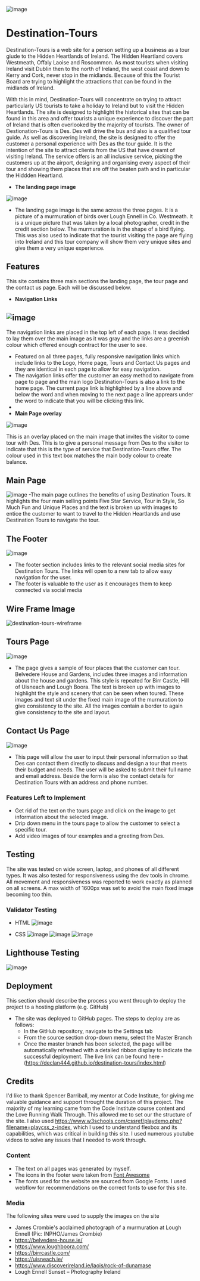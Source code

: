 ![image](https://github.com/Declan444/destination-tours/assets/119152450/82ba4353-4aed-480a-a8a4-5cd0d5964f9f)


# Destination-Tours

Destination-Tours is a web site for a person setting up a business as a tour giude to the Hidden Heartlands of Ireland. The Hidden Heartland covers Westmeath, Offaly Laoise and Roscommon. As most tourists when visiting Ireland visit Dublin then to the north of Ireland, the west coast and down to Kerry and Cork, never stop in the midlands. Because of this the Tourist Board are trying to highlight the attractions that can be found in the midlands of Ireland.

With this in mind, Destination-Tours will concentrate on trying to attract particularly US tourists to take a holiday to Ireland but to visit the Hidden Heartlands. The site is designed to highlight the historical sites that can be found in this area and offer tourists a unique experience to discover the part of Ireland that is often overlooked by the majority of tourists. The owner of Destionation-Tours is Des. Des will drive the bus and also is a qualified tour guide. As well as discovering Ireland, the site is designed to offer the customer a personal experience with Des as the tour guide.
It is the intention of the site to attract clients from the US that have dreamt of visiting Ireland. The service offers is an all inclusive service, picking the customers up at the airport, designing and organising every aspect of their tour and showing them places that are off the beaten path and in particular the Hiddden Heartland.

- __The landing page image__

 ![image](https://github.com/Declan444/destination-tours/assets/119152450/365e2090-289e-46b5-a4bb-5fd6b1a1361f)
 - The landing page image is the same across the three pages. It is a picture of a murmuration of birds over Lough Ennell in Co. Westmeath. It is a unique picture that was taken by a local photographer, credit in the credit section below. The murmuration is in the shape of a bird flying. This was also used to indicate that the tourist visiting the page are flying into Ireland and this tour company will show them very unique sites and give them a very unique experience.

## Features 

This site contains three main sections the landing page, the tour page and the contact us page. Each will be discussed below. 

- __Navigation Links__

 ![image](https://github.com/Declan444/destination-tours/assets/119152450/0b4c0a14-0ca6-4421-a8f8-3e1f9506adca)
- 
  The navigation links are placed in the top left of each page. It was decided to lay them over the main image as it was gray and the links are a greenish colour which offered enough contract for the user to see. 
  - Featured on all three pages, fully responsive navigation links which include links to the Logo, Home page, Tours and Contact Us pages and they are identical in each page to allow for easy navigation.
  - The navigation links offer the customer an easy method to navigate from page to page and the main logo Destination-Tours is also a link to the home page. The current page link is highlighted by a line above and below the word and when moving to the next page a line apprears under the word to indicate that you will be clicking this link.
  - 
- __Main Page overlay__
  
![image](https://github.com/Declan444/destination-tours/assets/119152450/b0eb377f-6e38-4eb2-8b4a-ea1d8354fd8d)

 This is an overlay placed on the main image that invites the visitor to come tour with Des. This is to give a personal message from Des to the visitor to indicate that this is the type of service that Destination-Tours offer. The colour used in this text box matches the main body colour to create balance.

 ## Main Page
![image](https://github.com/Declan444/destination-tours/assets/119152450/f13b1904-5d2a-487c-b2d2-11f9256a3142)
-The main page outlines the benefits of using Destination Tours. It highlights the four main selling points Five Star Service, Tour in Style, So Much Fun and Unique Places and the text is broken up with images to entice the customer to want to travel to the Hidden Heartlands and use Destination Tours to navigate the tour.

   ## The Footer

 ![image](https://github.com/Declan444/destination-tours/assets/119152450/3e8ec53f-af0e-4397-ba53-461f4b97ecfe)
  - The footer section includes links to the relevant social media sites for Destination Tours. The links will open to a new tab to allow easy navigation for the user. 
  - The footer is valuable to the user as it encourages them to keep connected via social media

   ## Wire Frame Image
 
![destination-tours-wireframe](https://github.com/Declan444/destination-tours/assets/119152450/1d33570f-ca66-435c-902f-f704e14d4c56)

  ## Tours Page
![image](https://github.com/Declan444/destination-tours/assets/119152450/c16d9a9f-c003-4208-b1c5-db8fa8c1a844)

  
  - The page gives a sample of four places that the customer can tour. Belvedere House and Gardens, includes three images and information about the house and gardens. This style is repeated for Birr Castle, Hill of Uisneach and Lough Boora. The text is broken up with images to highlight the style and scenery that can be seen when toured. These images and text sit under the fixed main image of the murnuration to give consistency to the site. All the images contain a border to again give consistency to the site and layout. 

## Contact Us Page

![image](https://github.com/Declan444/destination-tours/assets/119152450/0f68278e-c177-4097-8150-8f8c6c2c1cb5)

  - This page will allow the user to input their personal information so that Des can contact them directly to discuss and design a tour that meets their budget and needs. The user will be asked to submit their full name and email address. Beside the form is also the contact details for Destination Tours with an address and phone number.

### Features Left to Implement
- Get rid of the text on the tours page and click on the image to get information about the selected image.
- Drip down menu in the tours page to allow the customer to select a specific tour.
- Add video images of tour examples and a greeting from Des.

## Testing 
The site was tested on wide screen, laptop, and phones of all different types. It was also tested for responsiveness using the dev tools in chrome. All movement and responsiveness was reported to work exactly as planned on all screens. A max width of 1600px was set to avoid the main fixed image becoming too thin.

### Validator Testing 
- HTML
  ![image](https://github.com/Declan444/destination-tours/assets/119152450/3c412bf4-6642-43f4-9c58-b3a7af8b5425)

- CSS
 ![image](https://github.com/Declan444/destination-tours/assets/119152450/05f87ee8-2778-4245-8a45-bf96e61c2cbe)
![image](https://github.com/Declan444/destination-tours/assets/119152450/699e15d7-148e-4658-831a-b39482cf4434)
![image](https://github.com/Declan444/destination-tours/assets/119152450/5cb0518d-fb4c-4eed-9a35-338313648106)



## Lighthouse Testing

![image](https://github.com/Declan444/destination-tours/assets/119152450/bda6b2f0-cfe7-4417-96b7-5bf44fc15415)


## Deployment
This section should describe the process you went through to deploy the project to a hosting platform (e.g. GitHub) 
- The site was deployed to GitHub pages. The steps to deploy are as follows: 
  - In the GitHub repository, navigate to the Settings tab 
  - From the source section drop-down menu, select the Master Branch
  - Once the master branch has been selected, the page will be automatically refreshed with a detailed ribbon display to indicate the successful deployment. 
The live link can be found here - (https://declan444.github.io/destination-tours/index.html) 

## Credits 
I'd like to thank Spencer Barriball, my mentor at Code Institute, for giving me valuable guidance and support throught the duration of this project.
The majority of my learning came from the Code Institute course content and the Love Running Walk Through. This allowed me to set our the structure of the site. I also used  https://www.w3schools.com/cssref/playdemo.php?filename=playcss_z-index, which I used to understand flexbox and its capabilities, which was critical in building this site. I used numerous youtube videos to solve any issues that I needed to work through.

### Content 
- The text on all pages was generated by myself.
- The icons in the footer were taken from [Font Awesome](https://fontawesome.com/)
- The fonts used for the website are sourced from Google Fonts. I used webflow for recommendations on the correct fonts to use for this site.
 
### Media
The following sites were used to supply the images on the site
- James Crombie's acclaimed photograph of a murmuration at Lough Ennell (Pic: INPHO/James Crombie)
- https://belvedere-house.ie/
- https://www.loughboora.com/
- https://birrcastle.com/
- https://uisneach.ie/
- https://www.discoverireland.ie/laois/rock-of-dunamase
- Lough Ennell Sunset – Photography Ireland
